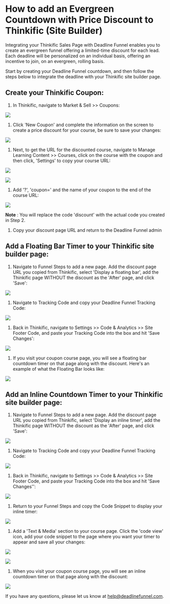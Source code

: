 # How to add an Evergreen Countdown with Price Discount to Thinkific \(Site Builder\)

Integrating your Thinkific Sales Page with Deadline Funnel enables you to create an evergreen funnel offering a limited-time discount for each lead. Each deadline will be personalized on an individual basis, offering an incentive to join, on an evergreen, rolling basis.

Start by creating your Deadline Funnel countdown, and then follow the steps below to integrate the deadline with your Thinkific site builder page.

## Create your Thinkific Coupon:

1. In Thinkific, navigate to Market & Sell &gt;&gt; Coupons:

![](https://s3.amazonaws.com/helpscout.net/docs/assets/53974d6ce4b0c76107b109d1/images/5bd37ef104286356f0a52206/file-l2EbyhzMWX.png)

1. Click 'New Coupon' and complete the information on the screen to create a price discount for your course, be sure to save your changes:

![](https://s3.amazonaws.com/helpscout.net/docs/assets/53974d6ce4b0c76107b109d1/images/5bd37faf2c7d3a01757a79c9/file-JJy6FnGvo3.png)

1. Next, to get the URL for the discounted course, navigate to Manage Learning Content &gt;&gt; Courses, click on the course with the coupon and then click, 'Settings' to copy your course URL:

![](https://s3.amazonaws.com/helpscout.net/docs/assets/53974d6ce4b0c76107b109d1/images/5bd3816a04286356f0a5221d/file-AZmFYKiaWU.png)

![](https://s3.amazonaws.com/helpscout.net/docs/assets/53974d6ce4b0c76107b109d1/images/5bd382472c7d3a01757a79e7/file-f4bU0a1Elw.png)

1. Add '?', 'coupon=' and the name of your coupon to the end of the course URL:

![](https://s3.amazonaws.com/helpscout.net/docs/assets/53974d6ce4b0c76107b109d1/images/5bd382a104286356f0a5222a/file-A48lgPBDq7.png)

**Note** : You will replace the code 'discount' with the actual code you created in Step 2.

1. Copy your discount page URL and return to the Deadline Funnel admin

## Add a Floating Bar Timer to your Thinkific site builder page:

1. Navigate to Funnel Steps to add a new page. Add the discount page URL you copied from Thinkific, select 'Display a floating bar', add the Thinkific page WITHOUT the discount as the 'After' page, and click 'Save':

![](https://s3.amazonaws.com/helpscout.net/docs/assets/53974d6ce4b0c76107b109d1/images/5c783c362c7d3a0cb932155e/file-JDPyIgnWsG.png)

1. Navigate to Tracking Code and copy your Deadline Funnel Tracking Code:

![](https://s3.amazonaws.com/helpscout.net/docs/assets/53974d6ce4b0c76107b109d1/images/5a7b84f70428634376cfec58/file-nCV9LRDZSb.png)

1. Back in Thinkific, navigate to Settings &gt;&gt; Code & Analytics &gt;&gt; Site Footer Code, and paste your Tracking Code into the box and hit 'Save Changes':

![](https://s3.amazonaws.com/helpscout.net/docs/assets/53974d6ce4b0c76107b109d1/images/5bd383bb2c7d3a01757a7a05/file-mQuAleKlxY.png)

1. If you visit your coupon course page, you will see a floating bar countdown timer on that page along with the discount. Here's an example of what the Floating Bar looks like:

![](https://s3.amazonaws.com/helpscout.net/docs/assets/53974d6ce4b0c76107b109d1/images/5c65c0a12c7d3a66e32e783a/file-r2622Bfum3.png)

## Add an Inline Countdown Timer to your Thinkific site builder page:

1. Navigate to Funnel Steps to add a new page. Add the discount page URL you copied from Thinkific, select 'Display an inline timer', add the Thinkific page WITHOUT the discount as the 'After' page, and click 'Save':

![](https://s3.amazonaws.com/helpscout.net/docs/assets/53974d6ce4b0c76107b109d1/images/5c783cd22c7d3a0cb9321570/file-hMgAYWDhqC.png)

1. Navigate to Tracking Code and copy your Deadline Funnel Tracking Code:

![](https://s3.amazonaws.com/helpscout.net/docs/assets/53974d6ce4b0c76107b109d1/images/5a7b84f70428634376cfec58/file-nCV9LRDZSb.png)

1. Back in Thinkific, navigate to Settings &gt;&gt; Code & Analytics &gt;&gt; Site Footer Code, and paste your Tracking Code into the box and hit 'Save Changes'':

![](https://s3.amazonaws.com/helpscout.net/docs/assets/53974d6ce4b0c76107b109d1/images/5bd383bb2c7d3a01757a7a05/file-mQuAleKlxY.png)

1. Return to your Funnel Steps and copy the Code Snippet to display your inline timer:

![](https://s3.amazonaws.com/helpscout.net/docs/assets/53974d6ce4b0c76107b109d1/images/5b2c02262c7d3a0fa9a34e9f/file-MpGvnqJECu.png)

1. Add a 'Text & Media' section to your course page. Click the 'code view' icon, add your code snippet to the page where you want your timer to appear and save all your changes:

![](https://s3.amazonaws.com/helpscout.net/docs/assets/53974d6ce4b0c76107b109d1/images/5b2c034d0428632c466b335a/file-jrQvHO1cLE.png)

![](https://s3.amazonaws.com/helpscout.net/docs/assets/53974d6ce4b0c76107b109d1/images/5b2c03560428632c466b335b/file-Y4o69205jd.png)

1. When you visit your coupon course page, you will see an inline countdown timer on that page along with the discount:

![](https://s3.amazonaws.com/helpscout.net/docs/assets/53974d6ce4b0c76107b109d1/images/5bd3855904286356f0a5224e/file-ykGcVYMgGV.png)

If you have any questions, please let us know at [help@deadlinefunnel.com](mailto:mailto:help@deadlinefunnel.com).

